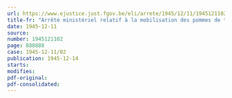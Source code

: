 ```yaml
---
url: https://www.ejustice.just.fgov.be/eli/arrete/1945/12/11/1945121102/justel
title-fr: "Arrêté ministériel relatif à la mobilisation des pommes de terre"
date: 1945-12-11
source:
number: 1945121102
page: 888888
case: 1945-12-11/02
publication: 1945-12-14
starts:
modifies:
pdf-original:
pdf-consolidated:
---
```


